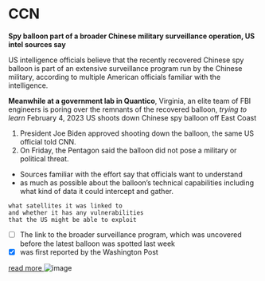 # CCN

**Spy balloon part of a broader Chinese military surveillance operation, US intel sources say**

US intelligence officials believe that the recently recovered Chinese spy balloon is part of an extensive surveillance program run by the Chinese military, according to multiple American officials familiar with the intelligence. 
 
**Meanwhile at a government lab in Quantico**, Virginia, an elite team of FBI engineers is poring over the remnants of the recovered balloon, *trying to learn* 
February 4, 2023 US shoots down Chinese spy balloon off East Coast

1. President Joe Biden approved shooting down the balloon, the same US official told CNN.
1. On Friday, the Pentagon said the balloon did not pose a military or political threat.

- Sources familiar with the effort say that officials want to understand 
- as much as possible about the balloon’s technical capabilities including what kind of data it could intercept and gather.

```
what satellites it was linked to
and whether it has any vulnerabilities
that the US might be able to exploit
```

- [ ] The link to the broader surveillance program, which was uncovered before the latest balloon was spotted last week
- [x] was first reported by the Washington Post

 [ read more ](https://www.cnn.com/2023/02/07/politics/spy-balloon)
![image](https://user-images.githubusercontent.com/124771887/217617505-1be76c37-3f51-4e6e-b9af-eceac49ea079.png)

